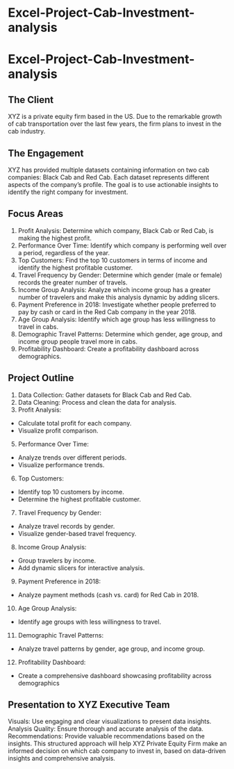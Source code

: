 # Excel-Project-Cab-Investment-analysis

# Excel-Project-Cab-Investment-analysis
## The Client
XYZ is a private equity firm based in the US. Due to the remarkable growth of cab transportation over the last few years, the firm plans to invest in the cab industry.

## The Engagement
XYZ has provided multiple datasets containing information on two cab companies: Black Cab and Red Cab. Each dataset represents different aspects of the company’s profile. The goal is to use actionable insights to identify the right company for investment.

## Focus Areas
1.	Profit Analysis: Determine which company, Black Cab or Red Cab, is making the highest profit.
2.	Performance Over Time: Identify which company is performing well over a period, regardless of the year.
3.	Top Customers: Find the top 10 customers in terms of income and identify the highest profitable customer.
4.	Travel Frequency by Gender: Determine which gender (male or female) records the greater number of travels.
5.	Income Group Analysis: Analyze which income group has a greater number of travelers and make this analysis dynamic by adding slicers.
6.	Payment Preference in 2018: Investigate whether people preferred to pay by cash or card in the Red Cab company in the year 2018.
7.	Age Group Analysis: Identify which age group has less willingness to travel in cabs.
8.	Demographic Travel Patterns: Determine which gender, age group, and income group people travel more in cabs.
9.	Profitability Dashboard: Create a profitability dashboard across demographics.

## Project Outline
1.	Data Collection: Gather datasets for Black Cab and Red Cab.
2.	Data Cleaning: Process and clean the data for analysis.
3.	Profit Analysis:
   * Calculate total profit for each company.
   * Visualize profit comparison.
5.	Performance Over Time:
   * Analyze trends over different periods.
   * Visualize performance trends.
6.	Top Customers:
   * Identify top 10 customers by income.
   * Determine the highest profitable customer.
7.	Travel Frequency by Gender:
   * Analyze travel records by gender.
   * Visualize gender-based travel frequency.
8.	Income Group Analysis:
   * Group travelers by income.
   * Add dynamic slicers for interactive analysis.
9.	Payment Preference in 2018:
   * Analyze payment methods (cash vs. card) for Red Cab in 2018.
10.	Age Group Analysis:
   * Identify age groups with less willingness to travel.
11.	Demographic Travel Patterns:
   * Analyze travel patterns by gender, age group, and income group.
12.	Profitability Dashboard:
   * Create a comprehensive dashboard showcasing profitability across demographics





## Presentation to XYZ Executive Team
Visuals: Use engaging and clear visualizations to present data insights.
Analysis Quality: Ensure thorough and accurate analysis of the data.
Recommendations: Provide valuable recommendations based on the insights.
This structured approach will help XYZ Private Equity Firm make an informed decision on which cab company to invest in, based on data-driven insights and comprehensive analysis.
